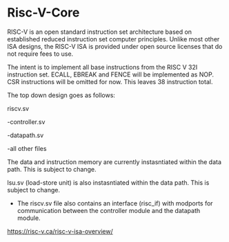 # Risc-V-Core
 RISC-V is an open standard instruction set architecture based on established reduced instruction set computer principles. Unlike most other ISA designs, the RISC-V ISA is provided under open source licenses that do not require fees to use.

The intent is to implement all base instructions from the RISC V 32I instruction set. ECALL, EBREAK and FENCE will be implemented as NOP. CSR instructions will be omitted for now.
This leaves 38 instruction total.

The top down design goes as follows:

riscv.sv

 -controller.sv
  
 -datapath.sv
  
   -all other files
   
   The data and instruction memory are currently instasntiated within the data path. This is subject to change.
   
   lsu.sv (load-store unit) is also instasntiated within the data path. This is subject to change.
  
 - The riscv.sv file also contains an interface (risc_if) with modports for communication between the controller module and the datapath module.
 
https://risc-v.ca/risc-v-isa-overview/
